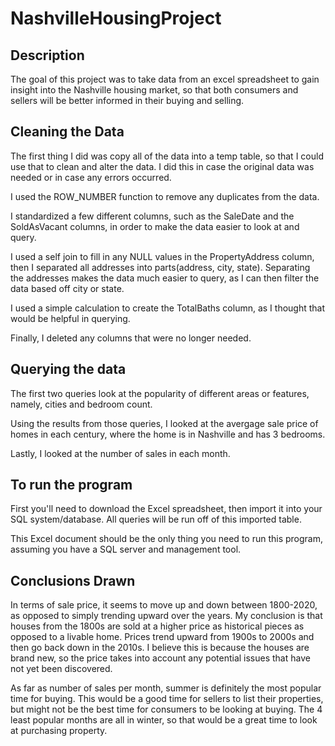 # NashvilleHousingProject
## Description
The goal of this project was to take data from an excel spreadsheet to gain insight into the Nashville housing market, so that both consumers and sellers
will be better informed in their buying and selling. 
## Cleaning the Data
The first thing I did was copy all of the data into a temp table, so that I could use that to clean and alter the data. I did this in case the original data
was needed or in case any errors occurred. 

I used the ROW_NUMBER function to remove any duplicates from the data.

I standardized a few different columns, such as the SaleDate and the SoldAsVacant columns, in order to make the data easier to look at and query. 

I used a self join to fill in any NULL values in the PropertyAddress column, then 
I separated all addresses into parts(address, city, state).
Separating the addresses makes the data much easier to query, as I can then filter the data based off city or state. 

I used a simple calculation to create the TotalBaths column, as I thought that would be helpful in querying. 

Finally, I deleted any columns that were no longer needed. 
## Querying the data
The first two queries look at the popularity of different areas or features, namely, cities and bedroom count. 

Using the results from those queries, I looked at the avergage sale price of homes in each century, where the home is in Nashville and has 3 bedrooms. 

Lastly, I looked at the number of sales in each month. 
## To run the program
First you'll need to download the Excel spreadsheet, then import it into your SQL system/database. All queries will be run off of this imported table. 

This Excel document should be the only thing you need to run this program, assuming you have a SQL server and management tool. 
## Conclusions Drawn
In terms of sale price, it seems to move up and down between 1800-2020, as opposed to simply trending upward over the years. My conclusion is that houses from the 1800s are sold at
a higher price as historical pieces as opposed to a livable home. Prices trend upward from 1900s to 2000s and then go back down in the 2010s. I believe this is because
the houses are brand new, so the price takes into account any potential issues that have not yet been discovered. 

As far as number of sales per month, summer is definitely the most popular time for buying. This would be a good time for sellers to list their properties, 
but might not be the best time for consumers to be looking at buying. The 4 least popular months are all in winter, so that would be a great time to look at purchasing property. 
